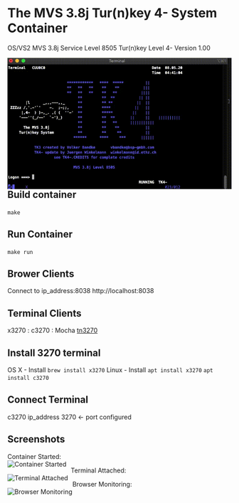 # The MVS 3.8j Tur(n)key 4- System Container

OS/VS2 MVS 3.8j Service Level 8505 Tur(n)key Level 4- Version 1.00

<img src="/img/terminal.gif"
     alt="Terminal"
     style="float: left; margin-right: 10px;" />

## Build container
```make```

## Run Container
```make run```

## Brower Clients

Connect to ip_address:8038
http://localhost:8038

## Terminal Clients

x3270 : c3270 : Mocha [tn3270](https://apps.apple.com/us/app/mocha-tn3270-lite/id871706308?mt=12)

## Install 3270 terminal

OS X - Install
    ```brew install x3270```
Linux - Install
    ```apt install x3270```
    ```apt install c3270```

## Connect Terminal

c3270 ip_address 3270 <- port configured

## Screenshots

Container Started:<br>
<img src="/img/tk4-01.png"
     alt="Container Started"
     style="float: left; margin-right: 10px;" />

Terminal Attached:<br>
<img src="/img/tk4-02.png"
     alt="Terminal Attached"
     style="float: left; margin-right: 10px;" />

Browser Monitoring:<br>
<img src="/img/tk4-03.png"
     alt="Browser Monitoring"
     style="float: left; margin-right: 10px;" />
